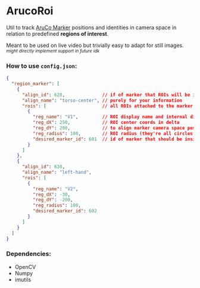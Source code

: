 # ArucoRoi

Util to track [AruCo Marker](https://www.uco.es/investiga/grupos/ava/portfolio/aruco/) positions and identities in camera space in relation to predefined <b>regions of interest</b>.

<p> Meant to be used on live video but trivially easy to adapt for still images.
<br> <sup><i>might directly implement support in future idk</i></sup>

### How to use `config.json`:

```` JSON
{
  "region_marker": [
    {
      "align_id": 620,              // if of marker that ROIs will be in delta to
      "align_name": "torso-center", // purely for your information
      "rois": [                     // all ROIs attached to the marker
        {
          "reg_name": "V1",         // ROI display name and internal dict key
          "reg_dX": 250,            // ROI center coords in delta
          "reg_dY": 200,            // to align marker camera space position
          "reg_radius": 100,        // ROI radius (they're all circles rn)
          "desired_marker_id": 601  // id of marker that should be inside the ROI
        }
      ]
    },
    {
      "align_id": 630,
      "align_name": "left-hand",
      "rois": [
        {
          "reg_name": "V2",
          "reg_dX": -30,
          "reg_dY": -200,
          "reg_radius": 100,
          "desired_marker_id": 602
        }
      ]
    }
  ]
}
````

### Dependencies:
- OpenCV
- Numpy
- imutils
